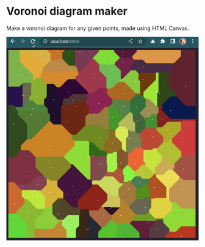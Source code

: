 # Voronoi diagram maker
Make a voronoi diagram for any given points, made using HTML Canvas.

![voronoi diagram manhattan random points](https://github.com/hackasaur/voronoi-diagram/blob/master/voronoi%20diagram%20manhattan%20random.gif)
